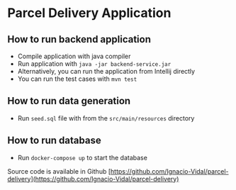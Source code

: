 # Parcel Delivery Application

## How to run backend application
* Compile application with java compiler
* Run application with `java -jar backend-service.jar`
* Alternatively, you can run the application from Intellij directly
* You can run the test cases with `mvn test`

## How to run data generation
* Run `seed.sql` file with from the `src/main/resources` directory

## How to run database
* Run `docker-compose up` to start the database

Source code is available in Github [https://github.com/Ignacio-Vidal/parcel-delivery](https://github.com/Ignacio-Vidal/parcel-delivery)